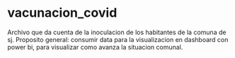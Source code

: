 # vacunacion_covid
Archivo que da cuenta de la inoculacion de los habitantes de la comuna de sj.
Proposito general: consumir data para la visualizacion en dashboard con power bi,
para visualizar como avanza la situacion comunal.

